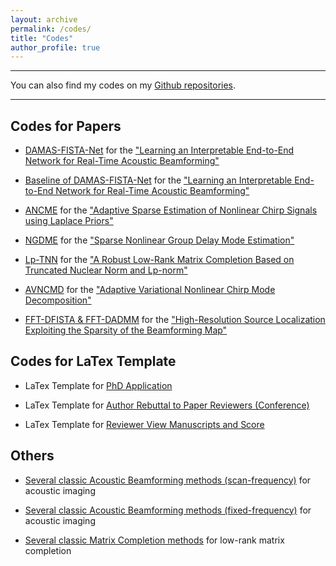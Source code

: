 ```yaml
---
layout: archive
permalink: /codes/
title: "Codes"
author_profile: true
---
```


***
You can also find my codes on my [Github repositories](https://github.com/HauLiang).

***

Codes for Papers
------
* [DAMAS-FISTA-Net](https://github.com/HauLiang/DAMAS-FISTA-Net) for the ["Learning an Interpretable End-to-End Network for Real-Time Acoustic Beamforming"](https://doi.org/10.1016/j.jsv.2024.118620)

* [Baseline of DAMAS-FISTA-Net](https://github.com/HauLiang/Acoustic-Beamforming-Advanced) for the ["Learning an Interpretable End-to-End Network for Real-Time Acoustic Beamforming"](https://doi.org/10.1016/j.jsv.2024.118620)

* [ANCME](https://github.com/HauLiang/ANCME) for the ["Adaptive Sparse Estimation of Nonlinear Chirp Signals using Laplace Priors"](https://doi.org/10.1121/10.0024248)

* [NGDME](https://github.com/HauLiang/NGDME) for the ["Sparse Nonlinear Group Delay Mode Estimation"](https://doi.org/10.1121/10.0014696)

* [Lp-TNN](https://github.com/HauLiang/Lp-TNN) for the ["A Robust Low-Rank Matrix Completion Based on Truncated Nuclear Norm and Lp-norm"](https://doi.org/10.1007/s11227-022-04385-8)

* [AVNCMD](https://github.com/HauLiang/AVNCMD) for the ["Adaptive Variational Nonlinear Chirp Mode Decomposition"](https://ieeexplore.ieee.org/abstract/document/9746147)

* [FFT-DFISTA & FFT-DADMM](https://github.com/HauLiang/FFT-DFISTA-and-FFT-DADMM) for the ["High-Resolution Source Localization Exploiting the Sparsity of the Beamforming Map"](https://www.sciencedirect.com/science/article/pii/S016516842100414X)





Codes for LaTex Template
------
* LaTex Template for [PhD Application](https://github.com/HauLiang/PhD-Application-Template)

* LaTex Template for [Author Rebuttal to Paper Reviewers (Conference)](https://github.com/HauLiang/Rebuttal-to-Reviewer)

* LaTex Template for [Reviewer View Manuscripts and Score](https://github.com/HauLiang/Review-Template)





Others
------
* [Several classic Acoustic Beamforming methods (scan-frequency)](https://github.com/HauLiang/Acoustic-Beamforming-Advanced) for acoustic imaging

* [Several classic Acoustic Beamforming methods (fixed-frequency)](https://github.com/HauLiang/Acoustic-Beamforming-Methods) for acoustic imaging

* [Several classic Matrix Completion methods](https://github.com/HauLiang/Matrix-Completion-Methods) for low-rank matrix completion
